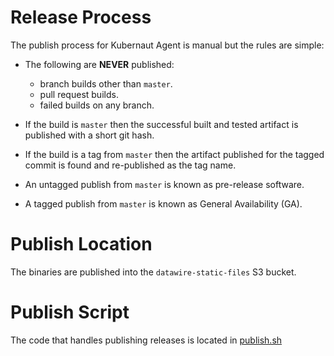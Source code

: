 # Release Process

The publish process for Kubernaut Agent is manual but the rules are simple:

- The following are **NEVER** published:
    - branch builds other than `master`.
    - pull request builds.
    - failed builds on any branch.

- If the build is `master` then the successful built and tested artifact is published with a short git hash.
- If the build is a tag from `master` then the artifact published for the tagged commit is found and re-published as the tag name.

- An untagged publish from `master` is known as pre-release software.
- A tagged publish from `master` is known as General Availability (GA).

# Publish Location

The binaries are published into the `datawire-static-files` S3 bucket.

# Publish Script

The code that handles publishing releases is located in [publish.sh](publish.sh)
